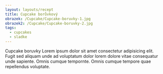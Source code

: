 ```yaml
---
layout: layouts/recept
title: Cupcake borůvkový
obrazek: /Cupcake/Cupcake-boruvky-1.jpg
obrazek2: /Cupcake/Cupcake-boruvky-2.jpg
tags: 
  - cupcakes
  - sladke
---
```


Cupcake boruvky Lorem ipsum dolor sit amet consectetur adipisicing elit. Fugit sed aliquam unde ad voluptatum dolor lorem dolore vitae consequatur unde sapiente. Omnis cumque tempornte. Omnis cumque tempore quae repellendus voluptate.